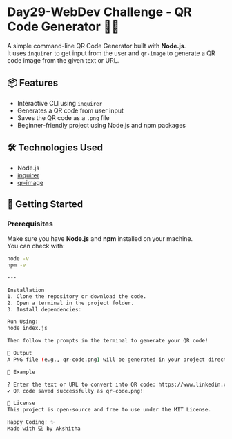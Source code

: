 # Day29-WebDev Challenge - QR Code Generator 📱🔲

A simple command-line QR Code Generator built with **Node.js**.  
It uses `inquirer` to get input from the user and `qr-image` to generate a QR code image from the given text or URL.

## 📦 Features

- Interactive CLI using `inquirer`
- Generates a QR code from user input
- Saves the QR code as a `.png` file
- Beginner-friendly project using Node.js and npm packages

## 🛠️ Technologies Used

- Node.js
- [inquirer](https://www.npmjs.com/package/inquirer)
- [qr-image](https://www.npmjs.com/package/qr-image)

## 🚀 Getting Started

### Prerequisites

Make sure you have **Node.js** and **npm** installed on your machine.  
You can check with:

```bash
node -v
npm -v

---

Installation
1. Clone the repository or download the code.
2. Open a terminal in the project folder.
3. Install dependencies:

Run Using: 
node index.js

Then follow the prompts in the terminal to generate your QR code!

📂 Output
A PNG file (e.g., qr-code.png) will be generated in your project directory.

📸 Example

? Enter the text or URL to convert into QR code: https://www.linkedin.com/in/your-profile/
✔ QR code saved successfully as qr-code.png!

📄 License
This project is open-source and free to use under the MIT License.

Happy Coding! ✨
Made with 💻 by Akshitha

